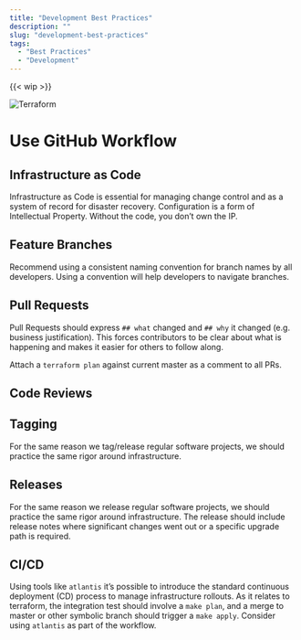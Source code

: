 ```yaml
---
title: "Development Best Practices"
description: ""
slug: "development-best-practices"
tags:
  - "Best Practices"
  - "Development"
---
```

{{< wip >}}

![Terraform](/assets/08bcd99-terraform.png)

# Use GitHub Workflow

## Infrastructure as Code

Infrastructure as Code is essential for managing change control and as a system of record for disaster recovery. Configuration is a form of Intellectual Property. Without the code, you don’t own the IP.

## Feature Branches

Recommend using a consistent naming convention for branch names by all developers. Using a convention will help developers to navigate branches.

## Pull Requests

Pull Requests should express `## what` changed and `## why` it changed (e.g. business justification). This forces contributors to be clear about what is happening and makes it easier for others to follow along.

Attach a `terraform plan` against current master as a comment to all PRs.

## Code Reviews

## Tagging

For the same reason we tag/release regular software projects, we should practice the same rigor around infrastructure.

## Releases

For the same reason we release regular software projects, we should practice the same rigor around infrastructure. The release should include release notes where significant changes went out or a specific upgrade path is required.

## CI/CD

Using tools like `atlantis` it’s possible to introduce the standard continuous deployment (CD) process to manage infrastructure rollouts. As it relates to terraform, the integration test should involve a `make plan`, and a merge to master or other symbolic branch should trigger a `make apply`. Consider using `atlantis` as part of the workflow.
